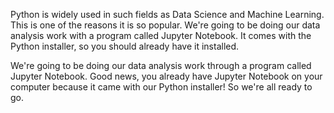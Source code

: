  Python is widely used in such fields as Data Science and Machine Learning. This is one of the reasons it is so popular. We're going to be doing our data analysis work with a program called Jupyter Notebook. It comes with the Python installer, so you should already have it installed.

We're going to be doing our data analysis work through a program called Jupyter Notebook. Good news, you already have Jupyter Notebook on your computer because it came with our Python installer! So we're all ready to go.